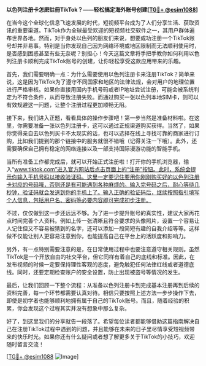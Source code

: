 **以色列注册卡怎麽註冊TikTok？——轻松搞定海外账号创建[[TG💪+ @esim1088](https://t.me/s/esim1088)]**

在当今这个全球化信息飞速发展的时代，短视频平台成为了人们分享生活、获取资讯的重要渠道。TikTok作为全球最受欢迎的短视频社交软件之一，其用户群体遍布世界各地。然而，对于身处以色列的朋友们来说，想要成功注册一个TikTok账号却并非易事。特别是当你发现自己因为网络环境或地区限制而无法顺利使用时，是否感到困惑甚至有些无奈呢？别担心！今天这篇文章将手把手教你如何利用以色列注册卡顺利完成TikTok账号的创建，让你轻松享受这款应用带来的乐趣。

首先，我们需要明确一点：为什么需要使用以色列注册卡来注册TikTok？简单来说，这是因为TikTok为了遵守不同国家和地区的法律法规，会对用户的地理位置进行严格审核。如果你直接用国内手机号码或者IP地址尝试注册，可能会被系统判定为不符合条件，从而导致注册失败。而通过购买一张以色列本地SIM卡，则可以有效规避这一问题，让整个注册过程更加顺畅无阻。

接下来，我们进入正题，看看具体的操作步骤吧！第一步当然是准备材料啦。在这里，你需要准备一张以色列注册卡，这可以通过正规渠道购买获得。当然了，如果你觉得亲自去以色列买卡不太现实的话，也可以选择在线上寻找可靠的商家进行订购，比如我们提到的那个链接中的服务就很不错哦（记得关注一下哦）。此外，还需要确保自己拥有稳定的网络连接以及一部支持国际漫游功能的智能手机。

当所有准备工作都完成后，就可以开始正式注册啦！打开你的手机浏览器，输入“www.tiktok.com”进入官方网站后点击页面上的“注册”按钮。此时，系统会提示你输入手机号码以接收验证码。这里一定要记住要用你刚刚购买好的以色列注册卡对应的号码哦，否则还是有可能遇到各种麻烦的。输入完号码之后，耐心等待几秒钟，验证码就会发送到你的手机上了。输入正确的验证码后，继续按照指引填写个人信息，包括用户名、密码等必要内容即可完成初步注册。

不过，仅仅做到这一步还远远不够。为了进一步提升账号的真实性，建议大家再花点时间完善个人资料。例如上传一张清晰且符合要求的头像照片，设置一个容易让人记住但又不容易被猜到的名字，还可以添加一段简短有趣的自我介绍等等。这样做不仅能让别人更容易注意到你，也能提高自己在平台上的活跃度和影响力。

另外，有一点特别需要注意的是，在日常使用过程中也要注意遵守相关规则。虽然TikTok是一个开放自由的社交平台，但它同样有着自己的底线和标准。因此，在发布视频的时候一定要保持理性客观的态度，避免触犯任何法律红线或者道德底线。同时，还要定期检查账户的安全设置，防止出现被盗号等情况的发生。

最后，让我们回顾一下整个流程：从准备以色列注册卡到完成基本注册再到后续的资料完善，每一个环节都需要认真对待。相信只要按照上述方法一步步操作下去，即使是初学者也能够顺利地拥有属于自己的TikTok账号。而且，随着经验的积累，你会发现这个过程其实并没有想象中那么复杂。

好了，到这里我们的分享就告一段落了。希望每位读者都能够借助这篇指南解决自己在注册TikTok过程中遇到的问题，并且能够在未来的日子里尽情享受短视频带来的快乐时光。如果你还有什么疑问或者想了解更多关于TikTok的小技巧，欢迎随时留言交流！

[[TG💪+ @esim1088](https://t.me/s/esim1088) ![Image](https://i.postimg.cc/4NQfJmqS/Snipaste-2025-05-13-00-14-12.png)]
